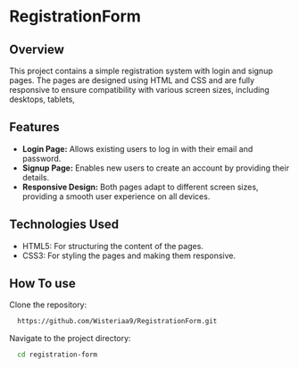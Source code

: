 # RegistrationForm

## Overview
This project contains a simple registration system with login and signup pages. The pages are designed using HTML and CSS and are fully responsive to ensure compatibility with various screen sizes, including desktops, tablets,

## Features
- **Login Page:** Allows existing users to log in with their email and password.
- **Signup Page:** Enables new users to create an account by providing their details.
- **Responsive Design:** Both pages adapt to different screen sizes, providing a smooth user experience on all devices.

## Technologies Used
- HTML5: For structuring the content of the pages.
- CSS3: For styling the pages and making them responsive.

## How To use 

Clone the repository: 

```bash
  https://github.com/Wisteriaa9/RegistrationForm.git
```

Navigate to the project directory: 
```bash
  cd registration-form
```
